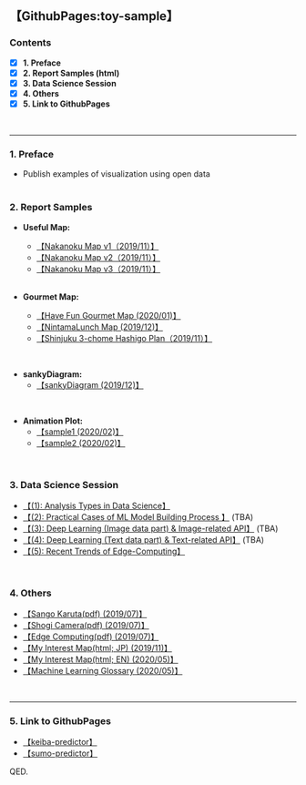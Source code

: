 ## 【GithubPages:toy-sample】

<style>
table, th, td {
    border:none;
}
</style>

### Contents
- [x]  **1. Preface**
- [x]  **2. Report Samples (html)**
- [x]  **3. Data Science Session**
- [x]  **4. Others**
- [x]  **5. Link to GithubPages**
<br> 
 
--- 

### 1. Preface
- Publish examples of visualization using open data
<br><br>

### 2. Report Samples

- **Useful Map:**
  - [【Nakanoku Map v1（2019/11）】](https://ryutoro-galois.github.io/toy-samples/leaflet_sample_nakanoku_20191107.html)
  - [【Nakanoku Map v2（2019/11）】](https://ryutoro-galois.github.io/toy-samples/leaflet_sample_nakanoku_v2_20191120.html)
  - [【Nakanoku Map v3（2019/11）】](https://ryutoro-galois.github.io/toy-samples/leaflet_sample_nakanoku_v3_20191125.html)
  <br>

- **Gourmet Map:**
  - [【Have Fun Gourmet Map (2020/01)】](https://data-strategy-mlops.github.io/toy-samples/)
  - [【NintamaLunch Map (2019/12)】](https://ryutoro-galois.github.io/toy-samples/leaflet_LunchMap_[Shinjuku-ku].html)
  - [【Shinjuku 3-chome Hashigo Plan（2019/11）】](https://ryutoro-galois.github.io/toy-samples/leaflet_sample_hashigo_plan_20191106.html)
<br>
  

- **sankyDiagram:**
  - [【sankyDiagram (2019/12)】](https://ryutoro-galois.github.io/toy-samples/sankeyDiagram_sample.html)
<br>


- **Animation Plot:**
  - [【sample1 (2020/02)】](https://ryutoro-galois.github.io/toy-samples/animationPlot_01.html)
  - [【sample2 (2020/02)】](https://ryutoro-galois.github.io/toy-samples/animationPlot_02.html)
<br>


### 3. Data Science Session
- [【(1): Analysis Types in Data Science】](https://ryutoro-galois.github.io/toy-samples/s01_Analysis_Types_in_Data_Science.pdf)
- [【(2): Practical Cases of ML Model Building Process 】](https://ryutoro-galois.github.io/toy-samples/s02_xx.pdf) (TBA)
- [【(3): Deep Learning (Image data part) & Image-related API】](https://ryutoro-galois.github.io/toy-samples/s03_xx.pdf) (TBA)
- [【(4): Deep Learning (Text data part) & Text-related API】](https://ryutoro-galois.github.io/toy-samples/s04_xx.pdf) (TBA)
- [【(5): Recent Trends of Edge-Computing】](https://ryutoro-galois.github.io/toy-samples/s05_RecentTrends_in_EdgeComputing.pdf)
<br>


### 4. Others
- [【Sango Karuta(pdf) (2019/07)】](MLLabSpace_20190725_01_SangoKaruta.pdf)
- [【Shogi Camera(pdf) (2019/07)】](MLLabSpace_20190725_02_ShogiCamera.pdf)
- [【Edge Computing(pdf) (2019/07)】](MLLabSpace_20190725_03_EdgeComputing.pdf)
- [【My Interest Map(html; JP) (2019/11)】](https://ryutoro-galois.github.io/toy-samples/interest_map_20191127.html)
- [【My Interest Map(html; EN) (2020/05)】](https://ryutoro-galois.github.io/toy-samples/interest_map_20200520_English.html)
- [【Machine Learning Glossary (2020/05)】](https://ryutoro-galois.github.io/toy-samples/machine-learning-glossary.html)
<br>


---

### 5. Link to GithubPages
- [【keiba-predictor】](https://ryutoro-galois.github.io/keiba-predictor/)
- [【sumo-predictor】](https://ryutoro-galois.github.io/sumo-predictor/)

QED.